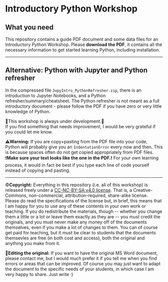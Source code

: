 # Introductory Python Workshop
## What you need
This repository contains a guide PDF document and some data files for an Introductory Python Workshop. Please **download the PDF**, it contains all the necessary information to get started learning Python, including installation.

-----------
## Alternative: Python with Jupyter and Python refresher
In the compressed file `JupyIntro_PythonRefresher.zip`, there is an introduction to Jupyter Notebooks, and a Python refresher/summary/cheatsheet. The Python refresher is not meant as a full introductory document - please follow the PDF if you have zero or very little knowledge of Python.

:construction:This workshop is always under development.:construction:<br/>
If you find something that needs improvement, I would be very grateful if you could let me know.

:warning:**Warning:** If you are copy+pasting from the PDF file into your code, Python will probably give you an ```IndentationError``` every now and then. This is because spaces often do not get copied appropriately from PDF files.<br/>
:heavy_exclamation_mark:**Make sure your text looks like the one in the PDF.**:heavy_exclamation_mark: For your own learning process, it would in fact be best if you type each line of code yourself instead of copying and pasting.

-----------
:copyright:**Copyright:** Everything in this repository (i.e. all of this workshop) is released freely under a [CC-NC-BY-SA v4.0 license](https://creativecommons.org/licenses/by-nc-sa/4.0/). That is, a Creative-Commons, non-commercial, attribution-required, share-alike license. Please do read the specifications of the license but, in brief, this means that I am happy for you to use any of these contents in your own work or teaching. If you do redistribute the materials, though -- whether you change them a little or a lot or leave them exactly as they are -- you must credit the originals, and you must never make any money off of the documents themselves, even if you make a lot of changes to them. You can of course get paid for teaching, but it must be clear to students that the documents themsevles are free (in both cost and access), both the original and anything you make from it.

:pencil:**Editing the original:** If you want to have the original MS Word document, please contact me, but I would much prefer it if you tell me when you find errors or areas that can be improved. Of course you may just want to adapt the document to the specific needs of your students, in which case I am very happy to share. Just write :)

